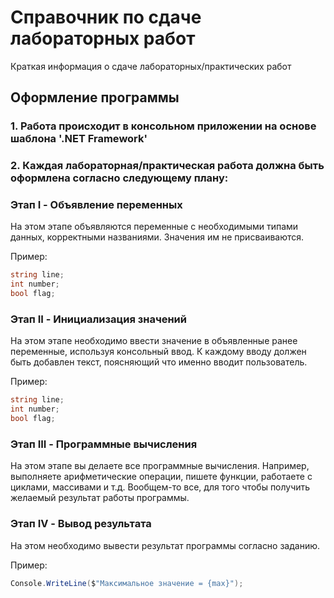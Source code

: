 # Справочник по сдаче лабораторных работ

Краткая информация о сдаче лабораторных/практических работ

## Оформление программы

### 1. Работа происходит в консольном приложении на основе шаблона '.NET Framework'

### 2. Каждая лабораторная/практическая работа должна быть оформлена согласно следующему плану:


### Этап I - Объявление переменных

На этом этапе объявляются переменные с необходимыми типами данных, корректными названиями. Значения им не присваиваются.

Пример:
```cs
string line;
int number;
bool flag;
``` 

### Этап II - Инициализация значений

На этом этапе необходимо ввести значение в объявленные ранее переменные, используя консольный ввод.
К каждому вводу должен быть добавлен текст, поясняющий что именно вводит пользователь.

Пример:
```cs
string line;
int number;
bool flag;
```

### Этап III - Программные вычисления

На этом этапе вы делаете все программные вычисления. Например, выполняете арифметические операции, пишете функции, работаете с циклами, массивами и т.д. Вообщем-то все, для того чтобы получить желаемый результат работы программы.

### Этап IV - Вывод результата

На этом необходимо вывести результат программы согласно заданию.

Пример:
```cs
Console.WriteLine($"Максимальное значение = {max}");
``` 
